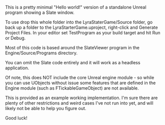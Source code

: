 This is a pretty minimal "Hello world!" version of a standalone Unreal program showing a Slate window.

To use drop this whole folder into the LyraStaterGame/Source folder, go back up a folder to the LyraStarterGame.uproject, right-click and Generate Project Files. In your editor set TestProgram as your build target and hit Run or Debug.

Most of this code is based around the SlateViewer program in the Engine/Source/Programs directory.

You can omit the Slate code entirely and it will work as a headless application.

Of note, this does NOT include the core Unreal engine module - so while you can use UObjects without issue some features that are defined in the Engine module (such as FTickableGameObject) are not available.

This is provided as an example working implementation. I'm sure there are plenty of other restrictions and weird cases I've not run into yet, and will likely not be able to help you figure out.

Good luck!